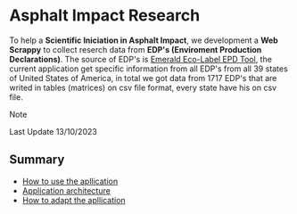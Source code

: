 # Asphalt Impact Research

To help a **Scientific Iniciation in Asphalt Impact**, we development a **Web Scrappy** to collect reserch data from **EDP's (Enviroment Production Declarations)**. The source of EDP's is [Emerald Eco-Label EPD Tool](https://asphaltepd.org), the current application get specific information from all EDP's from all 39 states of United States of America, in total we got data from 1717 EDP's that are writed in tables (matrices) on csv file format, every state have his on csv file.

> [!NOTE]
> Last Update 13/10/2023

## Summary
- [How to use the apllication]()
- [Application architecture]()
- [How to adapt the apllication]() 

